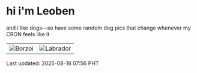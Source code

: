 # hi i'm Leoben

and i like dogs—so have some random dog pics that change whenever my CRON feels like it

|  |  |
|--------|----------|
| ![Borzoi](https://random-dog-vercel.vercel.app/api/random-borzoi?v=1755474984) | ![Labrador](https://random-dog-vercel.vercel.app/api/random-labrador?v=1755474984) |

Last updated: 2025-08-18 07:56 PHT

